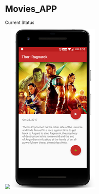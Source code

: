 # Movies_APP

Current Status

<img src="https://github.com/SN23/Movies_APP/blob/master/Screenshots/screenshot1.png?raw=true" width="275"/> <img src="https://github.com/SN23/Movies_APP/blob/master/Screenshots/screenshot2.png?raw=true" width="275"/>
